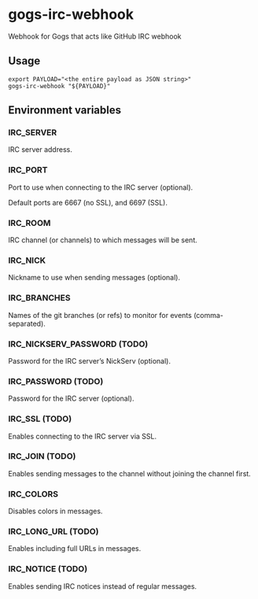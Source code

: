 gogs-irc-webhook
================

Webhook for Gogs that acts like GitHub IRC webhook

Usage
-----

```shell
export PAYLOAD="<the entire payload as JSON string>"
gogs-irc-webhook "${PAYLOAD}"
```

Environment variables
---------------------

### IRC_SERVER

IRC server address.

### IRC_PORT

Port to use when connecting to the IRC server (optional).

Default ports are 6667 (no SSL), and 6697 (SSL).

### IRC_ROOM

IRC channel (or channels) to which messages will be sent.

### IRC_NICK

Nickname to use when sending messages (optional).

### IRC_BRANCHES

Names of the git branches (or refs) to monitor for events (comma-separated).

### IRC_NICKSERV_PASSWORD (TODO)

Password for the IRC server’s NickServ (optional).

### IRC_PASSWORD (TODO)

Password for the IRC server (optional).

### IRC_SSL (TODO)

Enables connecting to the IRC server via SSL.

### IRC_JOIN (TODO)

Enables sending messages to the channel without joining the channel first.

### IRC_COLORS

Disables colors in messages.

### IRC_LONG_URL (TODO)

Enables including full URLs in messages.

### IRC_NOTICE (TODO)

Enables sending IRC notices instead of regular messages.
